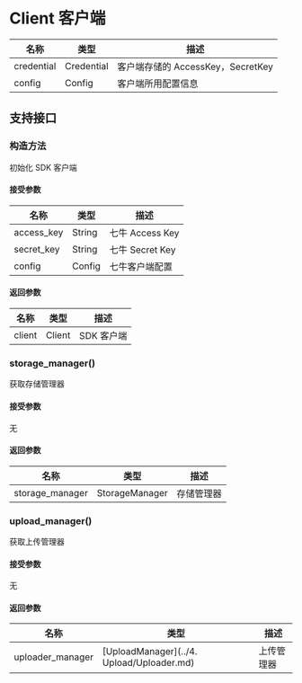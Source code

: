# Client 客户端

| 名称       | 类型       | 描述                              |
| ---------- | ---------- | --------------------------------- |
| credential | Credential | 客户端存储的 AccessKey，SecretKey |
| config     | Config     | 客户端所用配置信息                |

## 支持接口

### 构造方法

初始化 SDK 客户端

#### 接受参数

| 名称       | 类型       | 描述                            |
| ---------- | ---------- | --------------------------------- |
| access_key | String | 七牛 Access Key |
| secret_key | String | 七牛 Secret Key |
| config | Config | 七牛客户端配置 |

#### 返回参数

| 名称       | 类型       | 描述                            |
| ---------- | ---------- | --------------------------------- |
| client | Client | SDK 客户端 |

### storage_manager()

获取存储管理器

#### 接受参数

无

#### 返回参数

| 名称       | 类型       | 描述                            |
| ---------- | ---------- | --------------------------------- |
| storage_manager | StorageManager | 存储管理器 |

### upload_manager()

获取上传管理器

#### 接受参数

无

#### 返回参数

| 名称       | 类型       | 描述                            |
| ---------- | ---------- | --------------------------------- |
| uploader_manager | [UploadManager](../4. Upload/Uploader.md) | 上传管理器 |

